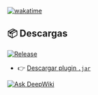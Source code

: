 [![wakatime](https://wakatime.com/badge/user/5ae9efd4-fd6c-4bd2-be4f-597085021e3e/project/3169fa5b-c380-451f-8fda-8568a13f9f5d.svg)](https://wakatime.com/badge/user/5ae9efd4-fd6c-4bd2-be4f-597085021e3e/project/3169fa5b-c380-451f-8fda-8568a13f9f5d)


## 📦 Descargas

[![Release](https://img.shields.io/github/v/Launch/AlepandoCR/PandoSabor?label=v1.0.0)](https://github.com/AlepandoCR/PandoSabor/releases/latest)

- 👉 [Descargar plugin `.jar`](https://github.com/AlepandoCR/repositorio/releases/download/v1.0.0/PandoSabor-1.0.0.jar)



[![Ask DeepWiki](https://deepwiki.com/badge.svg)](https://deepwiki.com/AlepandoCR/PandoSabor)

